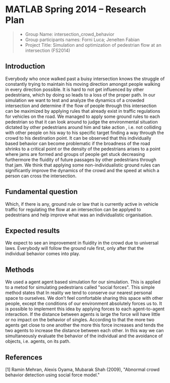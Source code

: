 ﻿# MATLAB Spring 2014 – Research Plan 

> * Group Name: intersection_crowd_behavior
> * Group participants names: Forni Luca; Jenelten Fabian
> * Project Title: Simulation and optimization of pedestrian flow at an intersection (FS2014)


## Introduction

Everybody who once walked past a buisy intersection knows the struggle of constantly trying 
to maintain his moving direction amongst people walking in every direction possible.
It is hard to not get influenced by other pedestrians, which by doing so leads to a loss of the proper
path.
In our simulation we want to test and analyze the dynamics of a crowded intersection and determine if 
the flow of people through this intersection can be maximized by applying rules that already exist in 
traffic regulations for vehicles on the road. 
We managed to apply some ground rules to each pedestrian so that it can look around to judge the 
environmental situation dictated by other pedestrians around him and take action , i.e. not colliding 
with other people on his way to his specific target finding a way through the crowd to his destination
point.
It can be observed that this individually based behavior can become problematic if the broadness of
the road shrinks to a critical point or the density of the pedestrians arises to a point where jams
are formed and groups of people get stuck decreasing furthermore the fluidity of future passages by
other pedestrians through that jam. We think that applying some non-individualistic ground rules can
significantly improve the dynamics of the crowd and the speed at which a person can cross the 
intersection.


## Fundamental question

Which, if there is any, ground rule or law that is currently active in vehicle traffic for regulating
the flow at an intersection can be applyed to pedestrians and help improve what was an individualistic
organisation.


## Expected results

We expect to see an improvement in fluidity in the crowd due to universal laws. Everybody will follow 
the ground rule first, only after that the individual behavior comes into play. 


## Methods

We used a agent agent based simulation for our simulation. This is applied to a metod for simulating 
pedestrians called "social forces". This simple method states that In reality we tend to conserve our 
nearest personal space to ourselves. We don’t feel comfortable sharing this space with other people, 
except the conditions of our environment absolutely forces us to. It is possible to implement this 
idea by applying forces to each agent-to-agent interaction. If the distance between agents is large 
the force will have little or no impact on the behavior of singles. According to that the more two 
agents get close to one another the more this force increases and tends the two agents to increase 
the distance between each other. In this way we can simultaneously evaluate the behavior of the 
individual and the avoidance of objects, i.e. agents, on its path.


## References

[1]  Ramin Mehran, Alexis Oyama, Mubarak Shah (2009), "Abnormal crowd behavior detection using 
social force model." 
